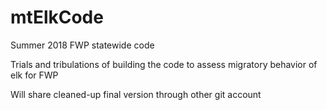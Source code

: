 # mtElkCode
Summer 2018 FWP statewide code

Trials and tribulations of building the code to assess migratory behavior of elk for FWP

Will share cleaned-up final version through other git account
